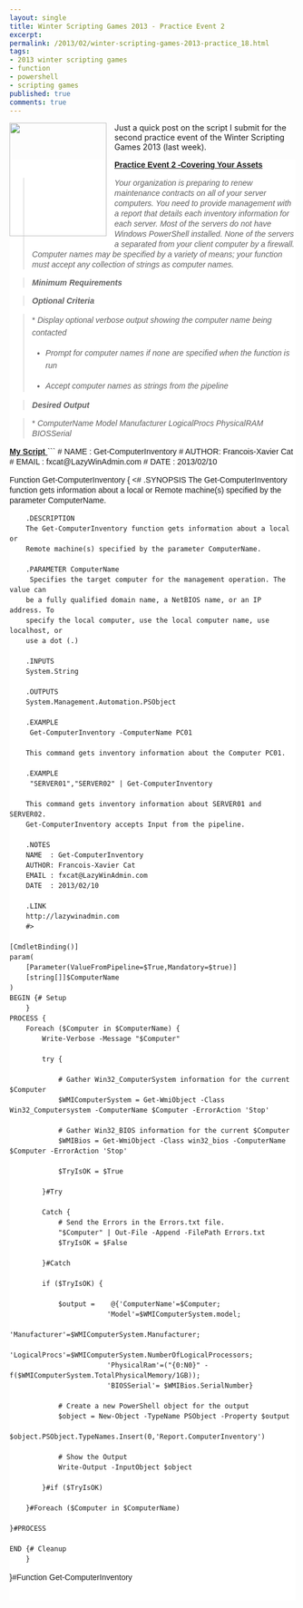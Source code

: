 ```yaml
---
layout: single
title: Winter Scripting Games 2013 - Practice Event 2
excerpt: 
permalink: /2013/02/winter-scripting-games-2013-practice_18.html
tags: 
- 2013 winter scripting games
- function
- powershell
- scripting games
published: true
comments: true
---
```


<a href="http://2.bp.blogspot.com/-d1gykybQn4I/Uk4cLkoVYiI/AAAAAAABdyU/lDUuVAhuJgE/s1600/PowerShell-Scripting-Games-Logo+(1).png" imageanchor="1" style="clear: left; float: left; margin-bottom: 1em; margin-right: 1em;"><img border="0" height="200" src="http://2.bp.blogspot.com/-d1gykybQn4I/Uk4cLkoVYiI/AAAAAAABdyU/lDUuVAhuJgE/s200/PowerShell-Scripting-Games-Logo+(1).png" width="171" /></a>Just a quick post on the script I submit for the second practice event of the Winter Scripting Games 2013 (last week).


<div style="background-color: white;"><b style="font-family: 'Trebuchet MS', Trebuchet, sans-serif; line-height: 18px;"><u>Practice Event 2 -</u></b><span style="background-color: transparent; line-height: 18px;"><span style="font-family: Trebuchet MS, Trebuchet, sans-serif;"><b><u>Covering Your Assets</u></b><div style="background-color: white;"><blockquote class="tr_bq"><span style="font-family: Trebuchet MS, Trebuchet, sans-serif;"><span style="line-height: 18px;"><i>Your organization is preparing to renew maintenance contracts on all of your server computers. You need to provide management with a report that details each inventory information for each server. Most of the servers do not have Windows PowerShell installed. None of the servers a separated from your client computer by a firewall. Computer names may be specified by a variety of means; your function must accept any collection of strings as computer names.</i></blockquote>
<blockquote class="tr_bq"><i style="line-height: 18px;"><b>Minimum Requirements</b></i></blockquote><blockquote class="tr_bq"><i style="line-height: 18px;"><b>Optional Criteria</b></i></blockquote><blockquote class="tr_bq">
* <span style="line-height: 22px;"><i>Display optional verbose output showing the computer name being contacted</i>

* <span style="line-height: 22px;"><i>Prompt for computer names if none are specified when the function is run</i>

* <span style="line-height: 22px;"><i>Accept computer names as strings from the pipeline</i>
</blockquote><blockquote class="tr_bq"><span style="line-height: 18px;"><b><i>Desired Output</i></b></blockquote><blockquote class="tr_bq">
* <i>ComputerName Model Manufacturer LogicalProcs PhysicalRAM BIOSSerial</i>
</blockquote><i style="font-family: 'Trebuchet MS', Trebuchet, sans-serif; line-height: 18px;"><b>
</b></i><div style="background-color: white; font-family: 'Trebuchet MS', Trebuchet, sans-serif; line-height: 18px;"><b><u>My Script</u></b><b><u>
</u></b>
```
# NAME  : Get-ComputerInventory
# AUTHOR: Francois-Xavier Cat
# EMAIL : fxcat@LazyWinAdmin.com
# DATE  : 2013/02/10 

Function Get-ComputerInventory {
        <#
        .SYNOPSIS 
        The Get-ComputerInventory function gets information about a local or 
        Remote machine(s) specified by the parameter ComputerName.
    
        .DESCRIPTION
        The Get-ComputerInventory function gets information about a local or 
        Remote machine(s) specified by the parameter ComputerName.
    
        .PARAMETER ComputerName
         Specifies the target computer for the management operation. The value can 
        be a fully qualified domain name, a NetBIOS name, or an IP address. To 
        specify the local computer, use the local computer name, use localhost, or 
        use a dot (.)
    
        .INPUTS
        System.String
    
        .OUTPUTS
        System.Management.Automation.PSObject

        .EXAMPLE
         Get-ComputerInventory -ComputerName PC01
        
        This command gets inventory information about the Computer PC01.
    
        .EXAMPLE
         "SERVER01","SERVER02" | Get-ComputerInventory
        
        This command gets inventory information about SERVER01 and SERVER02.
        Get-ComputerInventory accepts Input from the pipeline.
    
        .NOTES
        NAME  : Get-ComputerInventory
        AUTHOR: Francois-Xavier Cat
        EMAIL : fxcat@LazyWinAdmin.com
        DATE  : 2013/02/10
    
        .LINK
        http://lazywinadmin.com
        #>

    [CmdletBinding()]
    param(
        [Parameter(ValueFromPipeline=$True,Mandatory=$true)]
        [string[]]$ComputerName
    )
    BEGIN {# Setup
        }
    PROCESS {
        Foreach ($Computer in $ComputerName) {
            Write-Verbose -Message "$Computer"

            try {
                
                # Gather Win32_ComputerSystem information for the current $Computer
                $WMIComputerSystem = Get-WmiObject -Class Win32_Computersystem -ComputerName $Computer -ErrorAction 'Stop'
                
                # Gather Win32_BIOS information for the current $Computer
                $WMIBios = Get-WmiObject -Class win32_bios -ComputerName $Computer -ErrorAction 'Stop'

                $TryIsOK = $True
                
            }#Try
            
            Catch {
                # Send the Errors in the Errors.txt file.
                "$Computer" | Out-File -Append -FilePath Errors.txt
                $TryIsOK = $False
                
            }#Catch
            
            if ($TryIsOK) {

                $output =    @{'ComputerName'=$Computer;
                            'Model'=$WMIComputerSystem.model;
                            'Manufacturer'=$WMIComputerSystem.Manufacturer;
                            'LogicalProcs'=$WMIComputerSystem.NumberOfLogicalProcessors;
                            'PhysicalRam'=("{0:N0}" -f($WMIComputerSystem.TotalPhysicalMemory/1GB));
                            'BIOSSerial'= $WMIBios.SerialNumber}
                    
                # Create a new PowerShell object for the output
                $object = New-Object -TypeName PSObject -Property $output
                $object.PSObject.TypeNames.Insert(0,'Report.ComputerInventory')

                # Show the Output
                Write-Output -InputObject $object

            }#if ($TryIsOK)

        }#Foreach ($Computer in $ComputerName)
        
    }#PROCESS

    END {# Cleanup
        }

}#Function Get-ComputerInventory
```

